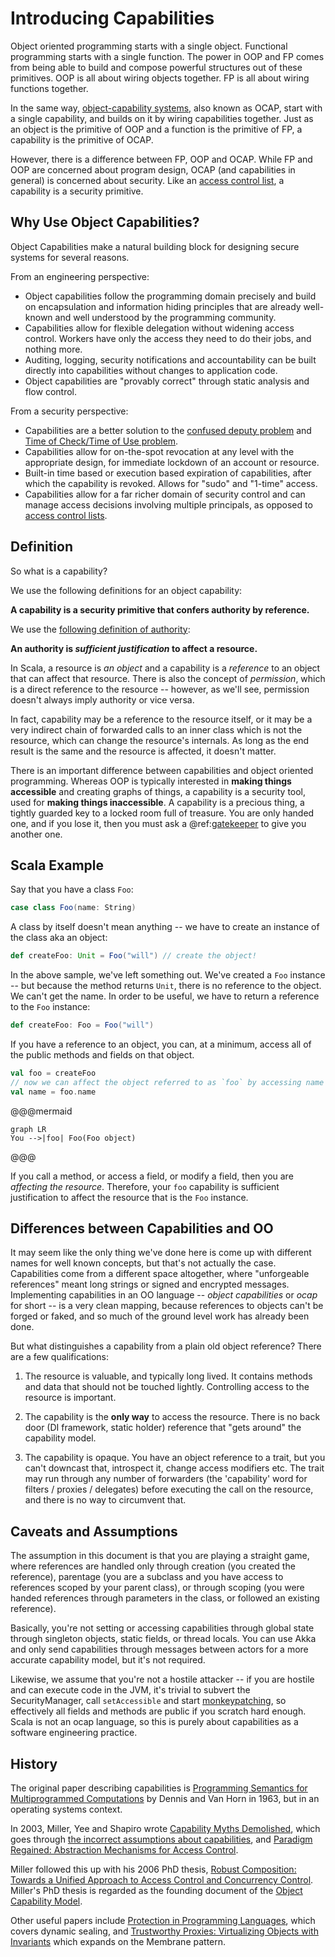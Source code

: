 
# Introducing Capabilities

Object oriented programming starts with a single object.  Functional programming starts with a single function.  The power in OOP and FP comes from being able to build and compose powerful structures out of these primitives.  OOP is all about wiring objects together.  FP is all about wiring functions together. 

In the same way, [object-capability systems](https://en.wikipedia.org/wiki/Capability-based_security), also known as OCAP, start with a single capability, and builds on it by wiring capabilities together.  Just as an object is the primitive of OOP and a function is the primitive of FP, a capability is the primitive of OCAP.

However, there is a difference between FP, OOP and OCAP.  While FP and OOP are concerned about program design, OCAP (and capabilities in general) is concerned about security.  Like an [access control list](https://en.wikipedia.org/wiki/Access_control_list), a capability is a security primitive.

## Why Use Object Capabilities?
 
Object Capabilities make a natural building block for designing secure systems for several reasons.

From an engineering perspective:

* Object capabilities follow the programming domain precisely and build on encapsulation and information hiding principles that are already well-known and well understood by the programming community.
* Capabilities allow for flexible delegation without widening access control. Workers have only the access they need to do their jobs, and nothing more.
* Auditing, logging, security notifications and accountability can be built directly into capabilities without changes to application code.
* Object capabilities are "provably correct" through static analysis and flow control.

From a security perspective:
 
* Capabilities are a better solution to the [confused deputy problem](https://en.wikipedia.org/wiki/Confused_deputy_problem) and [Time of Check/Time of Use problem](https://en.wikipedia.org/wiki/Time_of_check_to_time_of_use).
* Capabilities allow for on-the-spot revocation at any level with the appropriate design, for immediate lockdown of an account or resource.
* Built-in time based or execution based expiration of capabilities, after which the capability is revoked.  Allows for "sudo" and "1-time" access.
* Capabilities allow for a far richer domain of security control and can manage access decisions involving multiple principals, as opposed to [access control lists](http://waterken.sourceforge.net/aclsdont/current.pdf).

## Definition

So what is a capability?

We use the following definitions for an object capability:
 
**A capability is a security primitive that confers authority by reference.**

We use the [following definition of authority](https://ai.google/research/pubs/pub45570):

**An authority is *sufficient justification* to affect a resource.**

In Scala, a resource is *an object* and a capability is a *reference* to an object that can affect that resource.  There is also the concept of *permission*, which is a direct reference to the resource -- however, as we'll see, permission doesn't always imply authority or vice versa.

In fact, capability may be a reference to the resource itself, or it may be a very indirect chain of forwarded calls to an inner class which is not the resource, which can change the resource's internals.  As long as the end result is the same and the resource is affected, it doesn't matter.
 
There is an important difference between capabilities and object oriented programming.  Whereas OOP is typically interested in **making things accessible** and creating graphs of things, a capability is a security tool, used for **making things inaccessible**.  A capability is a precious thing, a tightly guarded key to a locked room full of treasure.  You are only handed one, and if you lose it, then you must ask a @ref:[gatekeeper](../examples/gatekeeper.md) to give you another one.

## Scala Example

Say that you have a class `Foo`:

```scala
case class Foo(name: String)
```

A class by itself doesn't mean anything -- we have to create an instance of the class aka an object:

```scala
def createFoo: Unit = Foo("will") // create the object!
```

In the above sample, we've left something out. We've created a `Foo` instance -- but because the method returns `Unit`, there is no reference to the object.  We can't get the name.  In order to be useful, we have to return a reference to the `Foo` instance:

```scala
def createFoo: Foo = Foo("will")
```

If you have a reference to an object, you can, at a minimum, access all of the public methods and fields on that object.  

```scala
val foo = createFoo
// now we can affect the object referred to as `foo` by accessing name
val name = foo.name
```

@@@mermaid
```
graph LR
You -->|foo| Foo(Foo object)
```
@@@

If you call a method, or access a field, or modify a field, then you are *affecting the resource*. Therefore, your `foo` capability is sufficient justification to affect the resource that is the `Foo` instance.

## Differences between Capabilities and OO

It may seem like the only thing we've done here is come up with different names for well known concepts, but that's not actually the case.  Capabilities come from a different space altogether, where "unforgeable references" meant long strings or signed and encrypted messages.  Implementing capabilities in an OO language -- *object capabilities* or *ocap* for short -- is a very clean mapping, because references to objects can't be forged or faked, and so much of the ground level work has already been done.  

But what distinguishes a capability from a plain old object reference?  There are a few qualifications:
 
1. The resource is valuable, and typically long lived.  It contains methods and data that should not be touched lightly.  Controlling access to the resource is important.

2. The capability is the **only way** to access the resource.  There is no back door (DI framework, static holder) reference that "gets around" the capability model.  

3. The capability is opaque.  You have an object reference to a trait, but you can't downcast that, introspect it, change access modifiers etc.  The trait may run through any number of forwarders (the 'capability' word for filters / proxies / delegates) before executing the call on the resource, and there is no way to circumvent that.

## Caveats and Assumptions

The assumption in this document is that you are playing a straight game, where references are handled only through creation (you created the reference), parentage (you are a subclass and you have access to references scoped by your parent class), or through scoping (you were handed references through parameters in the class, or followed an existing reference).  

Basically, you're not setting or accessing capabilities through global state through singleton objects, static fields, or thread locals.  You can use Akka and only send capabilities through messages between actors for a more accurate capability model, but it's not required.

Likewise, we assume that you're not a hostile attacker -- if you are hostile and can execute code in the JVM, it's trivial to subvert the SecurityManager, call `setAccessible` and start [monkeypatching](https://tersesystems.com/blog/2014/03/02/monkeypatching-java-classes/), so effectively all fields and methods are public if you scratch hard enough.  Scala is not an ocap language, so this is purely about capabilities as a software engineering practice.

## History

The original paper describing capabilities is [Programming Semantics for Multiprogrammed Computations](http://citeseerx.ist.psu.edu/viewdoc/summary?doi=10.1.1.16.9948) by Dennis and Van Horn in 1963, but in an operating systems context.  

In 2003, Miller, Yee and Shapiro wrote [Capability Myths Demolished](http://srl.cs.jhu.edu/pubs/SRL2003-02.pdf), which goes through [the incorrect assumptions about capabilities](https://blog.acolyer.org/2016/02/16/capability-myths-demolished/), and [Paradigm Regained: Abstraction Mechanisms for Access Control](http://www.erights.org/talks/asian03/paradigm-revised.pdf).

Miller followed this up with his 2006 PhD thesis, [Robust Composition: Towards a Unified Approach to Access Control and Concurrency Control](http://erights.org/talks/thesis/markm-thesis.pdf).  Miller's PhD thesis is regarded as the founding document of the [Object Capability Model](https://en.wikipedia.org/wiki/Object-capability_model).

Other useful papers include [Protection in Programming Languages](http://www.erights.org/history/morris73.pdf), which covers dynamic sealing, and [Trustworthy Proxies: Virtualizing Objects with Invariants](https://ai.google/research/pubs/pub40736) which expands on the Membrane pattern.